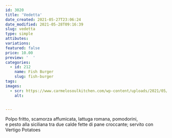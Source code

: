 ```yaml
---
id: 3020
title: 'Vedetta'
date_created: 2021-05-27T23:06:24
date_modified: 2021-05-28T09:16:39
slug: vedetta
type: simple
attibutes: 
variations:
featured: false
price: 10.00
preview: '  '
categories: 
  - id: 212
    name: Fish Burger
    slug: fish-burger
tags: 
images: 
  - scr: https://www.carmelosoulkitchen.com/wp-content/uploads/2021/05/VEDETTA-fs8.png
    alt: 


---
```


<p>Polpo fritto, scamorza affumicata, lattuga romana, pomodorini,<br />
e pesto alla siciliana tra due calde fette di pane croccante; servito con Vertigo Potatoes</p>

